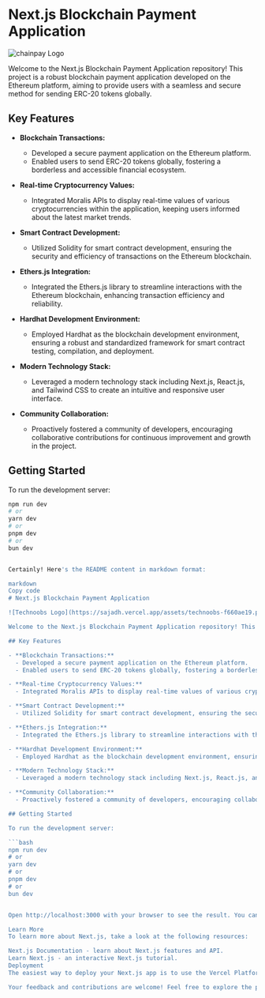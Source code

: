 # Next.js Blockchain Payment Application

![chainpay Logo](https://sajadh.vercel.app/assets/chainpay-da3d85e6.png)

Welcome to the Next.js Blockchain Payment Application repository! This project is a robust blockchain payment application developed on the Ethereum platform, aiming to provide users with a seamless and secure method for sending ERC-20 tokens globally.

## Key Features

- **Blockchain Transactions:**
  - Developed a secure payment application on the Ethereum platform.
  - Enabled users to send ERC-20 tokens globally, fostering a borderless and accessible financial ecosystem.

- **Real-time Cryptocurrency Values:**
  - Integrated Moralis APIs to display real-time values of various cryptocurrencies within the application, keeping users informed about the latest market trends.

- **Smart Contract Development:**
  - Utilized Solidity for smart contract development, ensuring the security and efficiency of transactions on the Ethereum blockchain.

- **Ethers.js Integration:**
  - Integrated the Ethers.js library to streamline interactions with the Ethereum blockchain, enhancing transaction efficiency and reliability.

- **Hardhat Development Environment:**
  - Employed Hardhat as the blockchain development environment, ensuring a robust and standardized framework for smart contract testing, compilation, and deployment.

- **Modern Technology Stack:**
  - Leveraged a modern technology stack including Next.js, React.js, and Tailwind CSS to create an intuitive and responsive user interface.

- **Community Collaboration:**
  - Proactively fostered a community of developers, encouraging collaborative contributions for continuous improvement and growth in the project.

## Getting Started

To run the development server:

```bash
npm run dev
# or
yarn dev
# or
pnpm dev
# or
bun dev


Certainly! Here's the README content in markdown format:

markdown
Copy code
# Next.js Blockchain Payment Application

![Technoobs Logo](https://sajadh.vercel.app/assets/technoobs-f660ae19.png)

Welcome to the Next.js Blockchain Payment Application repository! This project is a robust blockchain payment application developed on the Ethereum platform, aiming to provide users with a seamless and secure method for sending ERC-20 tokens globally.

## Key Features

- **Blockchain Transactions:**
  - Developed a secure payment application on the Ethereum platform.
  - Enabled users to send ERC-20 tokens globally, fostering a borderless and accessible financial ecosystem.

- **Real-time Cryptocurrency Values:**
  - Integrated Moralis APIs to display real-time values of various cryptocurrencies within the application, keeping users informed about the latest market trends.

- **Smart Contract Development:**
  - Utilized Solidity for smart contract development, ensuring the security and efficiency of transactions on the Ethereum blockchain.

- **Ethers.js Integration:**
  - Integrated the Ethers.js library to streamline interactions with the Ethereum blockchain, enhancing transaction efficiency and reliability.

- **Hardhat Development Environment:**
  - Employed Hardhat as the blockchain development environment, ensuring a robust and standardized framework for smart contract testing, compilation, and deployment.

- **Modern Technology Stack:**
  - Leveraged a modern technology stack including Next.js, React.js, and Tailwind CSS to create an intuitive and responsive user interface.

- **Community Collaboration:**
  - Proactively fostered a community of developers, encouraging collaborative contributions for continuous improvement and growth in the project.

## Getting Started

To run the development server:

```bash
npm run dev
# or
yarn dev
# or
pnpm dev
# or
bun dev


Open http://localhost:3000 with your browser to see the result. You can start editing the page by modifying app/page.js. The page auto-updates as you edit the file.

Learn More
To learn more about Next.js, take a look at the following resources:

Next.js Documentation - learn about Next.js features and API.
Learn Next.js - an interactive Next.js tutorial.
Deployment
The easiest way to deploy your Next.js app is to use the Vercel Platform from the creators of Next.js. Check out our Next.js deployment documentation for more details.

Your feedback and contributions are welcome! Feel free to explore the project, provide feedback, and contribute to the continuous improvement of this blockchain payment application. Happy coding! 🚀🌐
